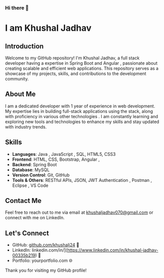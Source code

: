 ### Hi there 👋
# I am Khushal Jadhav

## Introduction
Welcome to my GitHub repository! I'm Khushal Jadhav, a full stack developer having a expertise in Spring Boot and Angular , passionate about creating scalable and efficient web applications. This repository serves as a showcase of my projects, skills, and contributions to the development community.

## About Me
I am a dedicated developer with 1 year of experience in web development. My expertise lies in building full-stack applications using the stack, along with proficiency in various other technologies . I am constantly learning and exploring new tools and technologies to enhance my skills and stay updated with industry trends.

## Skills
- **Languages**: Java , JavaScript , SQL, HTML5, CSS3
- **Frontend**: HTML, CSS, Bootstrap, Angular ,
- **Backend**: Spring Boot
- **Database**: MySQL
- **Version Control**: Git, GitHub
- **Tools & Others**: RESTful APIs, JSON, JWT Authentication , Postman , Eclipse , VS Code

## Contact Me
Feel free to reach out to me via email at khushaljadhav070@gmail.com  or connect with me on LinkedIn.

## Let's Connect
- GitHub: [github.com/khushalj24](https://github.com/khushalj24) 📂
- LinkedIn: linkedin.com/in/](https://www.linkedin.com/in/khushal-jadhav-00335b219) 🔗
- Portfolio: yourportfolio.com 🌐

Thank you for visiting my GitHub profile!
